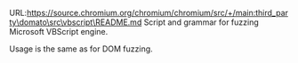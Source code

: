 URL:https://source.chromium.org/chromium/chromium/src/+/main:third_party\domato\src\vbscript\README.md
Script and grammar for fuzzing Microsoft VBScript engine.

Usage is the same as for DOM fuzzing.
